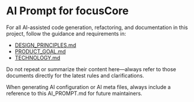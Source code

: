 # AI Prompt for focusCore

For all AI-assisted code generation, refactoring, and documentation in this project, follow the guidance and requirements in:

- [DESIGN_PRINCIPLES.md](./DESIGN_PRINCIPLES.md)
- [PRODUCT_GOAL.md](./PRODUCT_GOAL.md)
- [TECHNOLOGY.md](./TECHNOLOGY.md)

Do not repeat or summarize their content here—always refer to those documents directly for the latest rules and clarifications.

When generating AI configuration or AI meta files, always include a reference to this AI_PROMPT.md for future maintainers.
